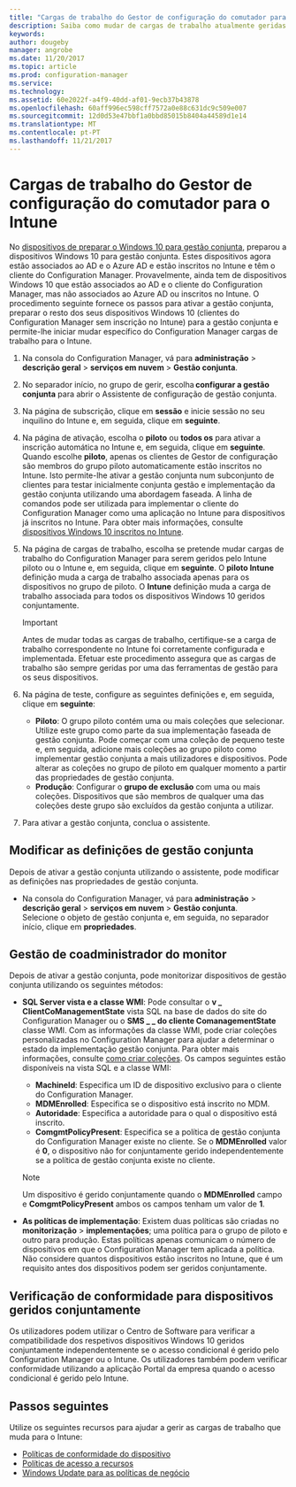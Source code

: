 ```yaml
---
title: "Cargas de trabalho do Gestor de configuração do comutador para o Intune"
description: Saiba como mudar de cargas de trabalho atualmente geridas pelo Configuration Manager para o Microsoft Intune.
keywords: 
author: dougeby
manager: angrobe
ms.date: 11/20/2017
ms.topic: article
ms.prod: configuration-manager
ms.service: 
ms.technology: 
ms.assetid: 60e2022f-a4f9-40dd-af01-9ecb37b43878
ms.openlocfilehash: 60aff996ec598cff7572a0e88c631dc9c509e007
ms.sourcegitcommit: 12d0d53e47bbf1a0bbd85015b8404a44589d1e14
ms.translationtype: MT
ms.contentlocale: pt-PT
ms.lasthandoff: 11/21/2017
---
```

# <a name="switch-configuration-manager-workloads-to-intune"></a>Cargas de trabalho do Gestor de configuração do comutador para o Intune
No [dispositivos de preparar o Windows 10 para gestão conjunta](co-management-prepare.md), preparou a dispositivos Windows 10 para gestão conjunta. Estes dispositivos agora estão associados ao AD e o Azure AD e estão inscritos no Intune e têm o cliente do Configuration Manager. Provavelmente, ainda tem de dispositivos Windows 10 que estão associados ao AD e o cliente do Configuration Manager, mas não associados ao Azure AD ou inscritos no Intune. O procedimento seguinte fornece os passos para ativar a gestão conjunta, preparar o resto dos seus dispositivos Windows 10 (clientes do Configuration Manager sem inscrição no Intune) para a gestão conjunta e permite-lhe iniciar mudar específico do Configuration Manager cargas de trabalho para o Intune.

1. Na consola do Configuration Manager, vá para **administração** > **descrição geral** > **serviços em nuvem**  >  **Gestão conjunta**.    
2. No separador início, no grupo de gerir, escolha **configurar a gestão conjunta** para abrir o Assistente de configuração de gestão conjunta.    
3. Na página de subscrição, clique em **sessão** e inicie sessão no seu inquilino do Intune e, em seguida, clique em **seguinte**.   
4. Na página de ativação, escolha o **piloto** ou **todos os** para ativar a inscrição automática no Intune e, em seguida, clique em **seguinte**. Quando escolhe **piloto**, apenas os clientes de Gestor de configuração são membros do grupo piloto automaticamente estão inscritos no Intune. Isto permite-lhe ativar a gestão conjunta num subconjunto de clientes para testar inicialmente conjunta gestão e implementação da gestão conjunta utilizando uma abordagem faseada. A linha de comandos pode ser utilizada para implementar o cliente do Configuration Manager como uma aplicação no Intune para dispositivos já inscritos no Intune. Para obter mais informações, consulte [dispositivos Windows 10 inscritos no Intune](co-management-prepare.md#windows-10-devices-enrolled-in-intune).
5. Na página de cargas de trabalho, escolha se pretende mudar cargas de trabalho do Configuration Manager para serem geridos pelo Intune piloto ou o Intune e, em seguida, clique em **seguinte**. O **piloto Intune** definição muda a carga de trabalho associada apenas para os dispositivos no grupo de piloto. O **Intune** definição muda a carga de trabalho associada para todos os dispositivos Windows 10 geridos conjuntamente. 
        
   > [!Important]    
   > Antes de mudar todas as cargas de trabalho, certifique-se a carga de trabalho correspondente no Intune foi corretamente configurada e implementada. Efetuar este procedimento assegura que as cargas de trabalho são sempre geridas por uma das ferramentas de gestão para os seus dispositivos.   
1. Na página de teste, configure as seguintes definições e, em seguida, clique em **seguinte**:
    - **Piloto**: O grupo piloto contém uma ou mais coleções que selecionar. Utilize este grupo como parte da sua implementação faseada de gestão conjunta. Pode começar com uma coleção de pequeno teste e, em seguida, adicione mais coleções ao grupo piloto como implementar gestão conjunta a mais utilizadores e dispositivos. Pode alterar as coleções no grupo de piloto em qualquer momento a partir das propriedades de gestão conjunta.
    - **Produção**: Configurar o **grupo de exclusão** com uma ou mais coleções. Dispositivos que são membros de qualquer uma das coleções deste grupo são excluídos da gestão conjunta a utilizar. 
2. Para ativar a gestão conjunta, conclua o assistente.  

## <a name="modify-your-co-management-settings"></a>Modificar as definições de gestão conjunta
Depois de ativar a gestão conjunta utilizando o assistente, pode modificar as definições nas propriedades de gestão conjunta.  
- Na consola do Configuration Manager, vá para **administração** > **descrição geral** > **serviços em nuvem**  >  **Gestão conjunta**.  
Selecione o objeto de gestão conjunta e, em seguida, no separador início, clique em **propriedades**. 

## <a name="monitor-co-management"></a>Gestão de coadministrador do monitor
Depois de ativar a gestão conjunta, pode monitorizar dispositivos de gestão conjunta utilizando os seguintes métodos:
- **SQL Server vista e a classe WMI**: Pode consultar o **v &#95; ClientCoManagementState** vista SQL na base de dados do site do Configuration Manager ou o **SMS &#95; &#95; do cliente ComanagementState** classe WMI. Com as informações da classe WMI, pode criar coleções personalizadas no Configuration Manager para ajudar a determinar o estado da implementação gestão conjunta. Para obter mais informações, consulte [como criar coleções](/sccm/core/clients/manage/collections/create-collections). Os campos seguintes estão disponíveis na vista SQL e a classe WMI: 
    - **MachineId**: Especifica um ID de dispositivo exclusivo para o cliente do Configuration Manager.
    - **MDMEnrolled**: Especifica se o dispositivo está inscrito no MDM. 
    - **Autoridade**: Especifica a autoridade para o qual o dispositivo está inscrito.
    - **ComgmtPolicyPresent**: Especifica se a política de gestão conjunta do Configuration Manager existe no cliente. Se o **MDMEnrolled** valor é **0**, o dispositivo não for conjuntamente gerido independentemente se a política de gestão conjunta existe no cliente.

   > [!Note]    
   > Um dispositivo é gerido conjuntamente quando o **MDMEnrolled** campo e **ComgmtPolicyPresent** ambos os campos tenham um valor de **1**.

- **As políticas de implementação**:  Existem duas políticas são criadas no **monitorização** > **implementações**; uma política para o grupo de piloto e outro para produção. Estas políticas apenas comunicam o número de dispositivos em que o Configuration Manager tem aplicada a política. Não considere quantos dispositivos estão inscritos no Intune, que é um requisito antes dos dispositivos podem ser geridos conjuntamente.  

## <a name="check-compliance-for-co-managed-devices"></a>Verificação de conformidade para dispositivos geridos conjuntamente
Os utilizadores podem utilizar o Centro de Software para verificar a compatibilidade dos respetivos dispositivos Windows 10 geridos conjuntamente independentemente se o acesso condicional é gerido pelo Configuration Manager ou o Intune. Os utilizadores também podem verificar conformidade utilizando a aplicação Portal da empresa quando o acesso condicional é gerido pelo Intune.

## <a name="next-steps"></a>Passos seguintes
Utilize os seguintes recursos para ajudar a gerir as cargas de trabalho que muda para o Intune:
- [Políticas de conformidade do dispositivo](https://docs.microsoft.com/intune/device-compliance-get-started)
- [Políticas de acesso a recursos](https://docs.microsoft.com/intune/device-profiles)
- [Windows Update para as políticas de negócio](https://docs.microsoft.com/intune/windows-update-for-business-configure)
